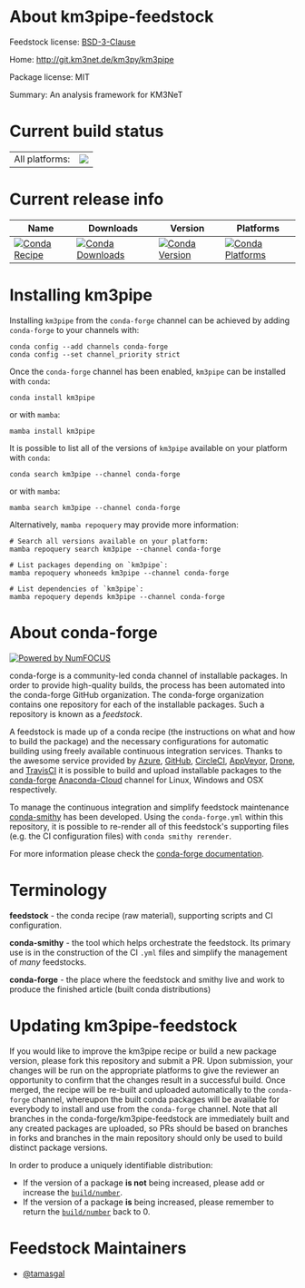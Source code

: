 About km3pipe-feedstock
=======================

Feedstock license: [BSD-3-Clause](https://github.com/conda-forge/km3pipe-feedstock/blob/main/LICENSE.txt)

Home: http://git.km3net.de/km3py/km3pipe

Package license: MIT

Summary: An analysis framework for KM3NeT

Current build status
====================


<table><tr><td>All platforms:</td>
    <td>
      <a href="https://dev.azure.com/conda-forge/feedstock-builds/_build/latest?definitionId=14007&branchName=main">
        <img src="https://dev.azure.com/conda-forge/feedstock-builds/_apis/build/status/km3pipe-feedstock?branchName=main">
      </a>
    </td>
  </tr>
</table>

Current release info
====================

| Name | Downloads | Version | Platforms |
| --- | --- | --- | --- |
| [![Conda Recipe](https://img.shields.io/badge/recipe-km3pipe-green.svg)](https://anaconda.org/conda-forge/km3pipe) | [![Conda Downloads](https://img.shields.io/conda/dn/conda-forge/km3pipe.svg)](https://anaconda.org/conda-forge/km3pipe) | [![Conda Version](https://img.shields.io/conda/vn/conda-forge/km3pipe.svg)](https://anaconda.org/conda-forge/km3pipe) | [![Conda Platforms](https://img.shields.io/conda/pn/conda-forge/km3pipe.svg)](https://anaconda.org/conda-forge/km3pipe) |

Installing km3pipe
==================

Installing `km3pipe` from the `conda-forge` channel can be achieved by adding `conda-forge` to your channels with:

```
conda config --add channels conda-forge
conda config --set channel_priority strict
```

Once the `conda-forge` channel has been enabled, `km3pipe` can be installed with `conda`:

```
conda install km3pipe
```

or with `mamba`:

```
mamba install km3pipe
```

It is possible to list all of the versions of `km3pipe` available on your platform with `conda`:

```
conda search km3pipe --channel conda-forge
```

or with `mamba`:

```
mamba search km3pipe --channel conda-forge
```

Alternatively, `mamba repoquery` may provide more information:

```
# Search all versions available on your platform:
mamba repoquery search km3pipe --channel conda-forge

# List packages depending on `km3pipe`:
mamba repoquery whoneeds km3pipe --channel conda-forge

# List dependencies of `km3pipe`:
mamba repoquery depends km3pipe --channel conda-forge
```


About conda-forge
=================

[![Powered by
NumFOCUS](https://img.shields.io/badge/powered%20by-NumFOCUS-orange.svg?style=flat&colorA=E1523D&colorB=007D8A)](https://numfocus.org)

conda-forge is a community-led conda channel of installable packages.
In order to provide high-quality builds, the process has been automated into the
conda-forge GitHub organization. The conda-forge organization contains one repository
for each of the installable packages. Such a repository is known as a *feedstock*.

A feedstock is made up of a conda recipe (the instructions on what and how to build
the package) and the necessary configurations for automatic building using freely
available continuous integration services. Thanks to the awesome service provided by
[Azure](https://azure.microsoft.com/en-us/services/devops/), [GitHub](https://github.com/),
[CircleCI](https://circleci.com/), [AppVeyor](https://www.appveyor.com/),
[Drone](https://cloud.drone.io/welcome), and [TravisCI](https://travis-ci.com/)
it is possible to build and upload installable packages to the
[conda-forge](https://anaconda.org/conda-forge) [Anaconda-Cloud](https://anaconda.org/)
channel for Linux, Windows and OSX respectively.

To manage the continuous integration and simplify feedstock maintenance
[conda-smithy](https://github.com/conda-forge/conda-smithy) has been developed.
Using the ``conda-forge.yml`` within this repository, it is possible to re-render all of
this feedstock's supporting files (e.g. the CI configuration files) with ``conda smithy rerender``.

For more information please check the [conda-forge documentation](https://conda-forge.org/docs/).

Terminology
===========

**feedstock** - the conda recipe (raw material), supporting scripts and CI configuration.

**conda-smithy** - the tool which helps orchestrate the feedstock.
                   Its primary use is in the construction of the CI ``.yml`` files
                   and simplify the management of *many* feedstocks.

**conda-forge** - the place where the feedstock and smithy live and work to
                  produce the finished article (built conda distributions)


Updating km3pipe-feedstock
==========================

If you would like to improve the km3pipe recipe or build a new
package version, please fork this repository and submit a PR. Upon submission,
your changes will be run on the appropriate platforms to give the reviewer an
opportunity to confirm that the changes result in a successful build. Once
merged, the recipe will be re-built and uploaded automatically to the
`conda-forge` channel, whereupon the built conda packages will be available for
everybody to install and use from the `conda-forge` channel.
Note that all branches in the conda-forge/km3pipe-feedstock are
immediately built and any created packages are uploaded, so PRs should be based
on branches in forks and branches in the main repository should only be used to
build distinct package versions.

In order to produce a uniquely identifiable distribution:
 * If the version of a package **is not** being increased, please add or increase
   the [``build/number``](https://docs.conda.io/projects/conda-build/en/latest/resources/define-metadata.html#build-number-and-string).
 * If the version of a package **is** being increased, please remember to return
   the [``build/number``](https://docs.conda.io/projects/conda-build/en/latest/resources/define-metadata.html#build-number-and-string)
   back to 0.

Feedstock Maintainers
=====================

* [@tamasgal](https://github.com/tamasgal/)


